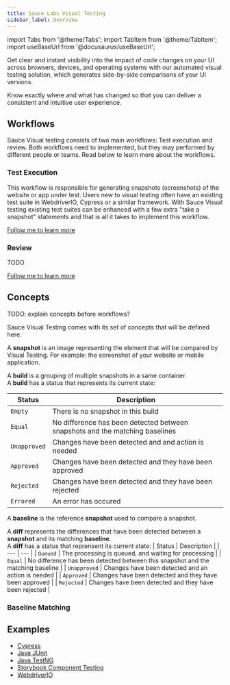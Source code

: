 ```yaml
---
title: Sauce Labs Visual Testing
sidebar_label: Overview
---
```


import Tabs from '@theme/Tabs';
import TabItem from '@theme/TabItem';
import useBaseUrl from '@docusaurus/useBaseUrl';

Get clear and instant visibility into the impact of code changes on your UI across browsers, devices, and operating systems with our automated visual testing solution, which generates side-by-side comparisons of your UI versions.

Know exactly where and what has changed so that you can deliver a consistent and intuitive user experience.

## Workflows

Sauce Visual testing consists of two main workflows: Test execution and review.
Both workflows need to implemented, but they may performed by different people or teams.
Read below to learn more about the workflows.

### Test Execution

This workflow is responsible for generating snapshots (screenshots) of the website or app under test.
Users new to visual testing often have an existing test suite in WebdriverIO, Cypress or a similar framework.
With Sauce Visual testing existing test suites can be enhanced with a few extra "take a snapshot" statements and that is all it takes to implement this workflow.

[Follow me to learn more](./visual-testing/workflows/diff-generation.md)

### Review

TODO

[Follow me to learn more](./visual-testing/workflows/review.md)


## Concepts

TODO: explain concepts before workflows?

Sauce Visual Testing comes with its set of concepts that will be defined here.

A **snapshot** is an image representing the element that will be compared by Visual Testing. For example: the screenshot of your website or mobile application.

A **build** is a grouping of multiple snapshots in a same container. \
A **build** has a status that represents its current state:

| Status | Description |
| --- |--- |
| `Empty` | There is no snapshot in this build |
| `Equal` | No difference has been detected between snapshots and the matching baselines |
| `Unapproved` | Changes have been detected and and action is needed |
| `Approved` | Changes have been detected and they have been approved |
| `Rejected` | Changes have been detected and they have been rejected |
| `Errored` | An error has occured |

A **baseline** is the reference **snapshot** used to compare a snapshot.

A **diff** represents the differences that have been detected between a **snapshot** and its matching **baseline**. \
A **diff** has a status that reprensent its current state:
| Status | Description |
| --- | --- |
| `Queued` | The processing is queued, and waiting for processing |
| `Equal` | No difference has been detected between this snapshot and the matching baseline |
| `Unapproved` | Changes have been detected and an action is needed  |
| `Approved` | Changes have been detected and they have been approved |
| `Rejected` | Changes have been detected and they have been rejected |

### Baseline Matching



## Examples

- [Cypress](https://github.com/saucelabs/visual-examples/tree/main/cypress#readme)
- [Java JUnit](https://github.com/saucelabs/visual-examples/tree/main/wd-java#readme)
- [Java TestNG](https://github.com/saucelabs/visual-examples/tree/main/wd-java-testng#readme)
- [Storybook Component Testing](https://github.com/saucelabs/visual-examples/tree/main/storybook#readme)
- [WebdriverIO](https://github.com/saucelabs/visual-examples/tree/main/wdio#readme)




